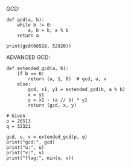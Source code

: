GCD: 

    def gcd(a, b):
        while b != 0:
            a, b = b, a % b
        return a
    
    print(gcd(66528, 52920))

ADVANCED GCD:


    def extended_gcd(a, b):
        if b == 0:
            return (a, 1, 0)  # gcd, u, v
        else:
            gcd, x1, y1 = extended_gcd(b, a % b)
            x = y1
            y = x1 - (a // b) * y1
            return (gcd, x, y)
    
    # Given
    p = 26513
    q = 32321
    
    gcd, u, v = extended_gcd(p, q)
    print("gcd:", gcd)
    print("u:", u)
    print("v:", v)
    print("flag:", min(u, v))

    
